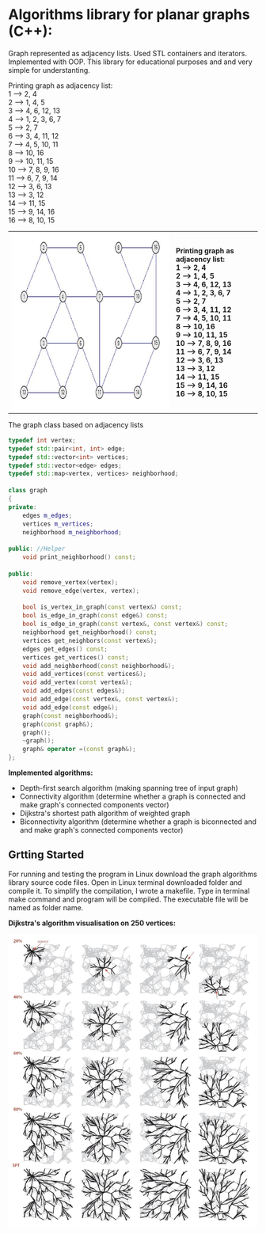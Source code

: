 # Algorithms library for planar graphs (C++):

Graph represented as adjacency lists. Used STL containers and iterators. Implemented with OOP.
This library for educational purposes and and very simple for understanting.

<span>
Printing graph as adjacency list: <br/>
 1  -->  2,  4 <br/>
 2  -->  1,  4,  5 <br/>
 3  -->  4,  6, 12, 13 <br/>
 4  -->  1,  2,  3,  6,  7 <br/>
 5  -->  2,  7 <br/>
 6  -->  3,  4, 11, 12 <br/>
 7  -->  4,  5, 10, 11 <br/>
 8  --> 10, 16 <br/>
 9  --> 10, 11, 15 <br/>
10  -->  7,  8,  9, 16 <br/>
11  -->  6,  7,  9, 14 <br/>
12  -->  3,  6, 13 <br/>
13  -->  3, 12 <br/>
14  --> 11, 15 <br/>
15  -->  9, 14, 16 <br/>
16  -->  8, 10, 15 <br/>
</span>

<table style="width:100%">
<tr>
<th><img  align="left" width="540" height="360" src="https://github.com/AraKhachatryan/Graph-Algorithms/blob/master/img/Graph.jpg"></th>
<th align="left">
<span>
Printing graph as adjacency list: <br/>
 1  -->  2,  4 <br/>
 2  -->  1,  4,  5 <br/>
 3  -->  4,  6, 12, 13 <br/>
 4  -->  1,  2,  3,  6,  7 <br/>
 5  -->  2,  7 <br/>
 6  -->  3,  4, 11, 12 <br/>
 7  -->  4,  5, 10, 11 <br/>
 8  --> 10, 16 <br/>
 9  --> 10, 11, 15 <br/>
10  -->  7,  8,  9, 16 <br/>
11  -->  6,  7,  9, 14 <br/>
12  -->  3,  6, 13 <br/>
13  -->  3, 12 <br/>
14  --> 11, 15 <br/>
15  -->  9, 14, 16 <br/>
16  -->  8, 10, 15 <br/>
</span>
</tr>  
</tr>
</table>


The graph class based on adjacency lists
```C++
typedef int vertex;
typedef std::pair<int, int> edge;
typedef std::vector<int> vertices;
typedef std::vector<edge> edges;
typedef std::map<vertex, vertices> neighborhood;

class graph 
{
private:
	edges m_edges;
	vertices m_vertices;
	neighborhood m_neighborhood;
        
public: //Helper
	void print_neighborhood() const; 

public:
	void remove_vertex(vertex);
	void remove_edge(vertex, vertex);
	
	bool is_vertex_in_graph(const vertex&) const;
	bool is_edge_in_graph(const edge&) const;
	bool is_edge_in_graph(const vertex&, const vertex&) const;
	neighborhood get_neighborhood() const;
	vertices get_neighbors(const vertex&);
	edges get_edges() const;
	vertices get_vertices() const;
	void add_neighborhood(const neighborhood&);
	void add_vertices(const vertices&);
	void add_vertex(const vertex&);
	void add_edges(const edges&);
	void add_edge(const vertex&, const vertex&);
	void add_edge(const edge&);
	graph(const neighborhood&);
	graph(const graph&);
	graph(); 
	~graph();
	graph& operator =(const graph&);
};
```

**Implemented algorithms:**
 - Depth-first search algorithm (making spanning tree of input graph)
 - Connectivity algorithm (determine whether a graph is connected and make graph's connected components vector)
 - Dijkstra's shortest path algorithm of weighted graph
 - Biconnectivity algorithm (determine whether a graph is biconnected and and make graph's connected components vector)
 
 ## Grtting Started
 For running and testing the program in Linux download the graph algorithms library source code files. Open in Linux terminal downloaded folder and compile it. To simplify the compilation, I wrote a makefile. Type in terminal make command and program will be compiled. The executable file will be named as folder name.
 
**Dijkstra's algorithm visualisation on 250 vertices:**
<p align="left">
  <img src="https://github.com/AraKhachatryan/Graph-Algorithms/blob/master/img/Dijkstra.jpg">
</p>
